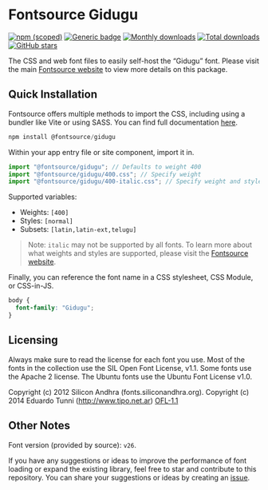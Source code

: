 # Fontsource Gidugu

[![npm (scoped)](https://img.shields.io/npm/v/@fontsource/gidugu?color=brightgreen)](https://www.npmjs.com/package/@fontsource/gidugu) [![Generic badge](https://img.shields.io/badge/fontsource-passing-brightgreen)](https://github.com/fontsource/fontsource) [![Monthly downloads](https://badgen.net/npm/dm/@fontsource/gidugu)](https://github.com/fontsource/fontsource) [![Total downloads](https://badgen.net/npm/dt/@fontsource/gidugu)](https://github.com/fontsource/fontsource) [![GitHub stars](https://img.shields.io/github/stars/fontsource/fontsource.svg?style=social&label=Star)](https://github.com/fontsource/fontsource/stargazers)

The CSS and web font files to easily self-host the “Gidugu” font. Please visit the main [Fontsource website](https://fontsource.org/fonts/gidugu) to view more details on this package.

## Quick Installation

Fontsource offers multiple methods to import the CSS, including using a bundler like Vite or using SASS. You can find full documentation [here](https://fontsource.org/docs/getting-started/introduction).

```javascript
npm install @fontsource/gidugu
```

Within your app entry file or site component, import it in.

```javascript
import "@fontsource/gidugu"; // Defaults to weight 400
import "@fontsource/gidugu/400.css"; // Specify weight
import "@fontsource/gidugu/400-italic.css"; // Specify weight and style
```

Supported variables:
- Weights: `[400]`
- Styles: `[normal]`
- Subsets: `[latin,latin-ext,telugu]`

> Note: `italic` may not be supported by all fonts. To learn more about what weights and styles are supported, please visit the [Fontsource website](https://fontsource.org/fonts/gidugu).

Finally, you can reference the font name in a CSS stylesheet, CSS Module, or CSS-in-JS.

```css
body {
  font-family: "Gidugu";
}
```

## Licensing
Always make sure to read the license for each font you use. Most of the fonts in the collection use the SIL Open Font License, v1.1. Some fonts use the Apache 2 license. The Ubuntu fonts use the Ubuntu Font License v1.0.

Copyright (c) 2012 Silicon Andhra (fonts.siliconandhra.org). Copyright (c) 2014 Eduardo Tunni (http://www.tipo.net.ar)
[OFL-1.1](https://openfontlicense.org)

## Other Notes
Font version (provided by source): `v26`.

If you have any suggestions or ideas to improve the performance of font loading or expand the existing library, feel free to star and contribute to this repository. You can share your suggestions or ideas by creating an [issue](https://github.com/fontsource/fontsource/issues).